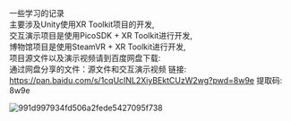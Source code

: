 一些学习的记录  
主要涉及Unity使用XR Toolkit项目的开发,  
交互演示项目是使用PicoSDK + XR Toolkit进行开发,  
博物馆项目是使用SteamVR + XR Toolkit进行开发,  
项目源文件以及演示视频请到百度网盘下载:  
通过网盘分享的文件：源文件和交互演示视频
链接: https://pan.baidu.com/s/1cqUcINL2XiyBEktCUzW2wg?pwd=8w9e 提取码: 8w9e 

![991d997934fd506a2fede5427095f738](https://github.com/user-attachments/assets/ef6b7caf-75a6-4c3c-a18d-3fcefa859996)

